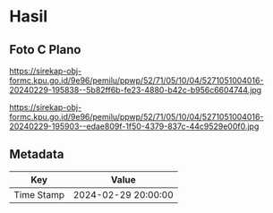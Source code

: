 # Hasil

## Foto C Plano

https://sirekap-obj-formc.kpu.go.id/9e96/pemilu/ppwp/52/71/05/10/04/5271051004016-20240229-195838--5b82ff6b-fe23-4880-b42c-b956c6604744.jpg

https://sirekap-obj-formc.kpu.go.id/9e96/pemilu/ppwp/52/71/05/10/04/5271051004016-20240229-195903--edae809f-1f50-4379-837c-44c9529e00f0.jpg


## Metadata

| Key        | Value               |
| ---------- | ------------------- |
| Time Stamp | 2024-02-29 20:00:00 |



